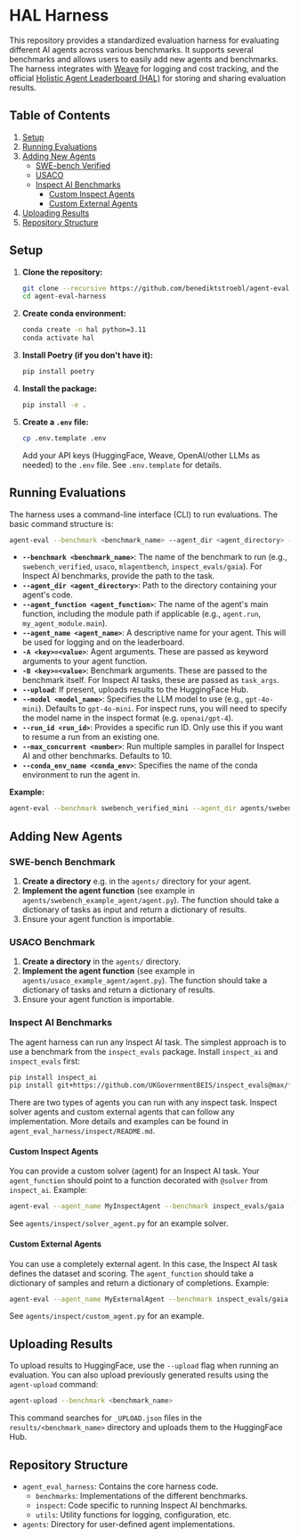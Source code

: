 # HAL Harness

This repository provides a standardized evaluation harness for evaluating different AI agents across various benchmarks. It supports several benchmarks and allows users to easily add new agents and benchmarks.  The harness integrates with [Weave](https://wandb.ai/site/weave/) for logging and cost tracking, and the official [Holistic Agent Leaderboard (HAL)](https://agent-evals-leaderboard.hf.space) for storing and sharing evaluation results.

## Table of Contents

1. [Setup](#setup)
2. [Running Evaluations](#running-evaluations)
3. [Adding New Agents](#adding-new-agents)
    - [SWE-bench Verified](#swe-bench-benchmark)
    - [USACO](#usaco-benchmark)
    - [Inspect AI Benchmarks](#inspect-ai-benchmarks)
        - [Custom Inspect Agents](#custom-inspect-agents)
        - [Custom External Agents](#custom-external-agents)
4. [Uploading Results](#uploading-results)
5. [Repository Structure](#repository-structure)


## Setup

1. **Clone the repository:**
   ```bash
   git clone --recursive https://github.com/benediktstroebl/agent-eval-harness.git
   cd agent-eval-harness
   ```

2. **Create conda environment:**
   ```bash
   conda create -n hal python=3.11
   conda activate hal
   ```

3. **Install Poetry (if you don't have it):**
   ```bash
   pip install poetry
   ```

4. **Install the package:**
   ```bash
   pip install -e .
   ```

5. **Create a `.env` file:**
   ```bash
   cp .env.template .env
   ```
   Add your API keys (HuggingFace, Weave, OpenAI/other LLMs as needed) to the `.env` file.  See `.env.template` for details.


## Running Evaluations

The harness uses a command-line interface (CLI) to run evaluations.  The basic command structure is:

```bash
agent-eval --benchmark <benchmark_name> --agent_dir <agent_directory> --agent_function <agent_function> --agent_name <agent_name> [OPTIONS]
```

*   **`--benchmark <benchmark_name>`**: The name of the benchmark to run (e.g., `swebench_verified`, `usaco`, `mlagentbench`, `inspect_evals/gaia`).  For Inspect AI benchmarks, provide the path to the task.  
*   **`--agent_dir <agent_directory>`**: Path to the directory containing your agent's code.
*   **`--agent_function <agent_function>`**:  The name of the agent's main function, including the module path if applicable (e.g., `agent.run`, `my_agent_module.main`).
*   **`--agent_name <agent_name>`**: A descriptive name for your agent.  This will be used for logging and on the leaderboard.
*   **`-A <key>=<value>`**: Agent arguments. These are passed as keyword arguments to your agent function.
*   **`-B <key>=<value>`**: Benchmark arguments.  These are passed to the benchmark itself.  For Inspect AI tasks, these are passed as `task_args`.
*   **`--upload`**: If present, uploads results to the HuggingFace Hub.
*   **`--model <model_name>`**:  Specifies the LLM model to use (e.g., `gpt-4o-mini`).  Defaults to `gpt-4o-mini`. For inspect runs, you will need to specify the model name in the inspect format (e.g. `openai/gpt-4`).
*   **`--run_id <run_id>`**:  Provides a specific run ID. Only use this if you want to resume a run from an existing one.
*   **`--max_concurrent <number>`**: Run multiple samples in parallel for Inspect AI and other benchmarks. Defaults to 10.
*   **`--conda_env_name <conda_env>`**:  Specifies the name of the conda environment to run the agent in.


**Example:**

```bash
agent-eval --benchmark swebench_verified_mini --agent_dir agents/swebench_example_agent/ --agent_function main.run --agent_name "My SWE-bench Agent (gpt-4o-2024-08-06)" -A model_name=gpt-4o-mini
```


## Adding New Agents

### SWE-bench Benchmark

1.  **Create a directory** e.g. in the `agents/` directory for your agent.
2.  **Implement the agent function**  (see example in `agents/swebench_example_agent/agent.py`).  The function should take a dictionary of tasks as input and return a dictionary of results.
3.  Ensure your agent function is importable.

### USACO Benchmark

1.  **Create a directory** in the `agents/` directory.
2.  **Implement the agent function** (see example in `agents/usaco_example_agent/agent.py`).  The function should take a dictionary of tasks and return a dictionary of results.
3.  Ensure your agent function is importable.

### Inspect AI Benchmarks

The agent harness can run any Inspect AI task.  The simplest approach is to use a benchmark from the `inspect_evals` package.  Install `inspect_ai` and `inspect_evals` first:

```bash
pip install inspect_ai
pip install git+https://github.com/UKGovernmentBEIS/inspect_evals@max/fixing_more_swebench_bugs
```

There are two types of agents you can run with any inspect task. Inspect solver agents and custom external agents that can follow any implementation. More details and examples can be found in `agent_eval_harness/inspect/README.md`.

#### Custom Inspect Agents

You can provide a custom solver (agent) for an Inspect AI task.  Your `agent_function` should point to a function decorated with `@solver` from `inspect_ai`.  Example:

```bash
agent-eval --agent_name MyInspectAgent --benchmark inspect_evals/gaia --model openai/gpt-4o --agent_dir agents/my_inspect_agent --agent_function my_solver.my_agent 
```

See `agents/inspect/solver_agent.py` for an example solver.

#### Custom External Agents

You can use a completely external agent.  In this case, the Inspect AI task defines the dataset and scoring. The `agent_function` should take a dictionary of samples and return a dictionary of completions. Example:

```bash
agent-eval --agent_name MyExternalAgent --benchmark inspect_evals/gaia --model openai/gpt-4o --agent_dir agents/my_external_agent --agent_function my_agent.run -A model_name=gpt-4o
```

See `agents/inspect/custom_agent.py` for an example.


## Uploading Results

To upload results to HuggingFace, use the `--upload` flag when running an evaluation.  You can also upload previously generated results using the `agent-upload` command:

```bash
agent-upload --benchmark <benchmark_name>
```

This command searches for `_UPLOAD.json` files in the `results/<benchmark_name>` directory and uploads them to the HuggingFace Hub.


## Repository Structure

*   `agent_eval_harness`:  Contains the core harness code.
    *   `benchmarks`: Implementations of the different benchmarks.
    *   `inspect`:  Code specific to running Inspect AI benchmarks.
    *   `utils`: Utility functions for logging, configuration, etc.
*   `agents`: Directory for user-defined agent implementations.
